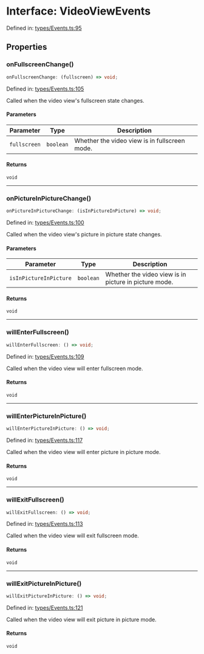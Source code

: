 # Interface: VideoViewEvents

Defined in: [types/Events.ts:95](https://github.com/TheWidlarzGroup/react-native-video/blob/1403959cf63e77ce519800110e1872cc843e5d0f/packages/react-native-video/src/core/types/Events.ts#L95)

## Properties

### onFullscreenChange()

```ts
onFullscreenChange: (fullscreen) => void;
```

Defined in: [types/Events.ts:105](https://github.com/TheWidlarzGroup/react-native-video/blob/1403959cf63e77ce519800110e1872cc843e5d0f/packages/react-native-video/src/core/types/Events.ts#L105)

Called when the video view's fullscreen state changes.

#### Parameters

| Parameter | Type | Description |
| ------ | ------ | ------ |
| `fullscreen` | `boolean` | Whether the video view is in fullscreen mode. |

#### Returns

`void`

***

### onPictureInPictureChange()

```ts
onPictureInPictureChange: (isInPictureInPicture) => void;
```

Defined in: [types/Events.ts:100](https://github.com/TheWidlarzGroup/react-native-video/blob/1403959cf63e77ce519800110e1872cc843e5d0f/packages/react-native-video/src/core/types/Events.ts#L100)

Called when the video view's picture in picture state changes.

#### Parameters

| Parameter | Type | Description |
| ------ | ------ | ------ |
| `isInPictureInPicture` | `boolean` | Whether the video view is in picture in picture mode. |

#### Returns

`void`

***

### willEnterFullscreen()

```ts
willEnterFullscreen: () => void;
```

Defined in: [types/Events.ts:109](https://github.com/TheWidlarzGroup/react-native-video/blob/1403959cf63e77ce519800110e1872cc843e5d0f/packages/react-native-video/src/core/types/Events.ts#L109)

Called when the video view will enter fullscreen mode.

#### Returns

`void`

***

### willEnterPictureInPicture()

```ts
willEnterPictureInPicture: () => void;
```

Defined in: [types/Events.ts:117](https://github.com/TheWidlarzGroup/react-native-video/blob/1403959cf63e77ce519800110e1872cc843e5d0f/packages/react-native-video/src/core/types/Events.ts#L117)

Called when the video view will enter picture in picture mode.

#### Returns

`void`

***

### willExitFullscreen()

```ts
willExitFullscreen: () => void;
```

Defined in: [types/Events.ts:113](https://github.com/TheWidlarzGroup/react-native-video/blob/1403959cf63e77ce519800110e1872cc843e5d0f/packages/react-native-video/src/core/types/Events.ts#L113)

Called when the video view will exit fullscreen mode.

#### Returns

`void`

***

### willExitPictureInPicture()

```ts
willExitPictureInPicture: () => void;
```

Defined in: [types/Events.ts:121](https://github.com/TheWidlarzGroup/react-native-video/blob/1403959cf63e77ce519800110e1872cc843e5d0f/packages/react-native-video/src/core/types/Events.ts#L121)

Called when the video view will exit picture in picture mode.

#### Returns

`void`
